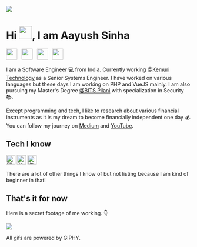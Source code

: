 <img src="https://media-exp1.licdn.com/dms/image/C5616AQFUXvvgEPWjCg/profile-displaybackgroundimage-shrink_350_1400/0/1517464886072?e=1612396800&v=beta&t=HqdNZaglCwQpHMULWe3GOlckO96AhXrnfFjkRBfLwfk" />

# Hi <a href="http://www.aayushsinha.com/"><img src="https://media.giphy.com/media/hvRJCLFzcasrR4ia7z/giphy.gif" width="35px"></a>, I am Aayush Sinha

<a href="https://www.linkedin.com/in/aayushsinha/"><img src="https://img.shields.io/badge/-@aayushsinha-blue?style=flat&logo=Linkedin&logoColor=white&link=https://www.linkedin.com/in/aayushsinha/" height="30"/></a> &nbsp;
<a href="https://aayusharyan.medium.com/"><img src="https://img.shields.io/badge/-@aayusharyan-000000?style=flat&logo=Medium&logoColor=white&link=https://aayusharyan.medium.com/" height="30"/></a> &nbsp;
<a href="https://www.instagram.com/yush.dev/"><img src="https://img.shields.io/badge/-@yush.dev-purple?style=flat&logo=Instagram&logoColor=white&link=https://www.instagram.com/yush.dev/" height="30"/></a> &nbsp;
<a href="https://www.youtube.com/aayushsinhaofficial"><img src="https://img.shields.io/badge/-@aayushsinhaofficial-c14438?style=flat&logo=Youtube&logoColor=white&link=https://www.youtube.com/aayushsinhaofficial" height="30"/></a>


I am a Software Engineer :computer: from India. Currently working [@Kemuri Technology](https://kemuri.in/) as a Senior Systems Engineer. I have worked on various languages but these days I am working on PHP and VueJS mainly. I am also pursuing my Master's Degree [@BITS Pilani](https://www.bits-pilani.ac.in/) with specialization in Security :books:.

Except programming and tech, I like to research about various financial instruments as it is my dream to become financially independent one day :moneybag:. You can follow my journey on [Medium](https://aayusharyan.medium.com/) and [YouTube](https://www.youtube.com/aayushsinhaofficial).

## Tech I know
<code><img title="PHP" height="25" src="https://www.php.net/images/logos/php-logo-bigger.png"></code>
<code><img title="Java" height="25" src="https://upload.wikimedia.org/wikipedia/en/3/30/Java_programming_language_logo.svg"></code>
<code><img title="VueJS" height="25" src="https://upload.wikimedia.org/wikipedia/commons/9/95/Vue.js_Logo_2.svg"></code>

There are a lot of other things I know of but not listing because I am kind of beginner in that!

<!-- Past Projects showcase -->

<!--
**aayusharyan/aayusharyan** is a ✨ _special_ ✨ repository because its `README.md` (this file) appears on your GitHub profile.

Here are some ideas to get you started:

- 🔭 I’m currently working on ...
- 🌱 I’m currently learning ...
- 👯 I’m looking to collaborate on ...
- 🤔 I’m looking for help with ...
- 💬 Ask me about ...
- 📫 How to reach me: ...
- 😄 Pronouns: ...
- ⚡ Fun fact: ...
-->

## That's it for now
Here is a secret footage of me working. :point_down:

<img src="https://media1.giphy.com/media/Uv0VUrAT6FtMQ/giphy.gif" />


All gifs are powered by GIPHY.
